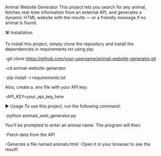 Animal Website Generator
This project lets you search for any animal, fetches real-time information from an external API, and generates a dynamic HTML website with the results — or a friendly message if no animal is found.

🛠 Installation

To install this project, simply clone the repository and install the dependencies in requirements.txt using pip:

-git clone https://github.com/your-username/animal-website-generator.git

-cd animal-website-generator

-pip install -r requirements.txt



Also, create a .env file with your API key:

-API_KEY=your_api_key_here



▶️ Usage
To use this project, run the following command:

-python animals_web_generator.py

You'll be prompted to enter an animal name. The program will then:

-Fetch data from the API

-Generate a file named animals.html
-Open it in your browser to see the result!
